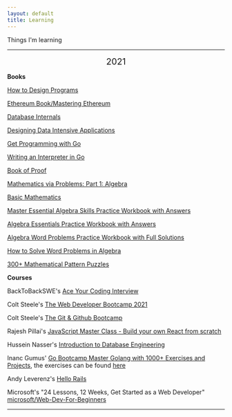 ```yaml
---
layout: default
title: Learning
---
```


Things I'm learning

<hr>

<center><big><big>2021</big></big></center>

**Books**

[How to Design Programs](https://htdp.org/2020-8-1/Book/index.html)

[Ethereum Book/Mastering Ethereum](https://github.com/ethereumbook/ethereumbook)

[Database Internals](https://www.databass.dev/)

[Designing Data Intensive Applications](https://dataintensive.net/)

[Get Programming with Go](https://www.oreilly.com/library/view/get-programming-with/9781617293092/)

[Writing an Interpreter in Go](https://interpreterbook.com/)

[Book of Proof](https://www.people.vcu.edu/~rhammack/BookOfProof/)

[Mathematics via Problems: Part 1: Algebra](https://bookstore.ams.org/cdn-1613114724929/mcl-25/)

[Basic Mathematics](https://www.amazon.com/Basic-Mathematics-Serge-Lang/dp/0387967877)

[Master Essential Algebra Skills Practice Workbook with Answers](https://www.amazon.com/Essential-Algebra-Practice-Workbook-Answers/dp/194169134X)

[Algebra Essentials Practice Workbook with Answers](https://www.amazon.com/Algebra-Essentials-Practice-Workbook-Answers/dp/1453661387)

[Algebra Word Problems Practice Workbook with Full Solutions](https://www.amazon.com/Algebra-Problems-Practice-Workbook-Solutions/dp/1941691293)

[How to Solve Word Problems in Algebra](https://www.amazon.com/Problems-Algebra-Proven-Techniques-Expert/dp/0071343075)

[300+ Mathematical Pattern Puzzles](https://www.amazon.com/300-Mathematical-Pattern-Puzzles-Recognition/dp/1512044288)

**Courses**

BackToBackSWE's [Ace Your Coding Interview](https://backtobackswe.com/)

Colt Steele's [The Web Developer Bootcamp 2021](https://www.udemy.com/course/the-web-developer-bootcamp/)

Colt Steele's [The Git & Github Bootcamp](https://www.udemy.com/course/git-and-github-bootcamp/)

Rajesh Pillai's [JavaScript Master Class - Build your own React from scratch](https://www.udemy.com/course/javascript-deep-dive-code-your-own-react-library/)

Hussein Nasser's [Introduction to Database Engineering](https://www.udemy.com/course/database-engines-crash-course/)

Inanc Gumus' [Go Bootcamp Master Golang with 1000+ Exercises and Projects](https://www.udemy.com/course/learn-go-the-complete-bootcamp-course-golang/), the exercises can be found [here](https://github.com/inancgumus/learngo)

Andy Leverenz's [Hello Rails](https://hellorails.io/)

Microsoft's "24 Lessons, 12 Weeks, Get Started as a Web Developer" [microsoft/Web-Dev-For-Beginners](https://github.com/microsoft/Web-Dev-For-Beginners)

<hr>
